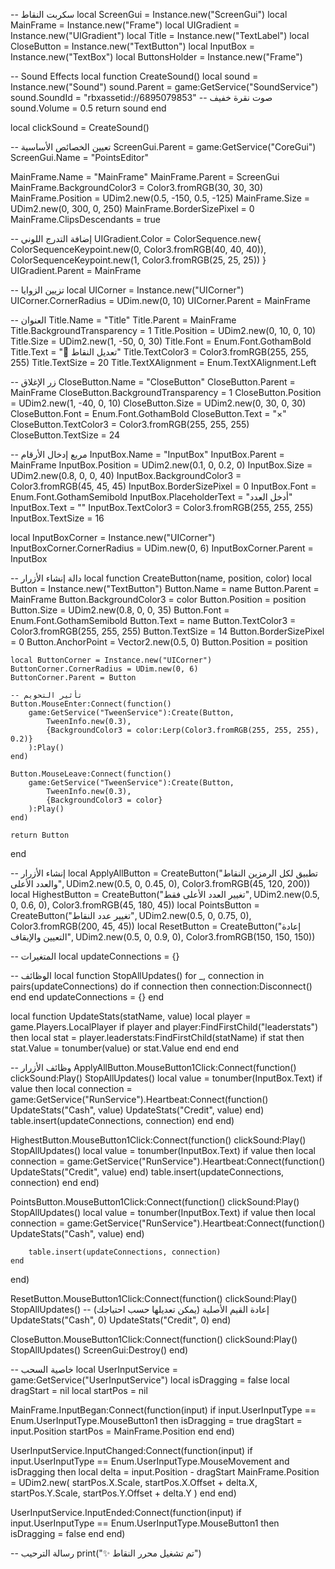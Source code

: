 -- سكربت النقاط 
local ScreenGui = Instance.new("ScreenGui")
local MainFrame = Instance.new("Frame")
local UIGradient = Instance.new("UIGradient")
local Title = Instance.new("TextLabel")
local CloseButton = Instance.new("TextButton")
local InputBox = Instance.new("TextBox")
local ButtonsHolder = Instance.new("Frame")

-- Sound Effects
local function CreateSound()
    local sound = Instance.new("Sound")
    sound.Parent = game:GetService("SoundService")
    sound.SoundId = "rbxassetid://6895079853" -- صوت نقرة خفيف
    sound.Volume = 0.5
    return sound
end

local clickSound = CreateSound()

-- تعيين الخصائص الأساسية
ScreenGui.Parent = game:GetService("CoreGui")
ScreenGui.Name = "PointsEditor"

MainFrame.Name = "MainFrame"
MainFrame.Parent = ScreenGui
MainFrame.BackgroundColor3 = Color3.fromRGB(30, 30, 30)
MainFrame.Position = UDim2.new(0.5, -150, 0.5, -125)
MainFrame.Size = UDim2.new(0, 300, 0, 250)
MainFrame.BorderSizePixel = 0
MainFrame.ClipsDescendants = true

-- إضافة التدرج اللوني
UIGradient.Color = ColorSequence.new{
    ColorSequenceKeypoint.new(0, Color3.fromRGB(40, 40, 40)),
    ColorSequenceKeypoint.new(1, Color3.fromRGB(25, 25, 25))
}
UIGradient.Parent = MainFrame

-- تزيين الزوايا
local UICorner = Instance.new("UICorner")
UICorner.CornerRadius = UDim.new(0, 10)
UICorner.Parent = MainFrame

-- العنوان
Title.Name = "Title"
Title.Parent = MainFrame
Title.BackgroundTransparency = 1
Title.Position = UDim2.new(0, 10, 0, 10)
Title.Size = UDim2.new(1, -50, 0, 30)
Title.Font = Enum.Font.GothamBold
Title.Text = "💎 تعديل النقاط"
Title.TextColor3 = Color3.fromRGB(255, 255, 255)
Title.TextSize = 20
Title.TextXAlignment = Enum.TextXAlignment.Left

-- زر الإغلاق
CloseButton.Name = "CloseButton"
CloseButton.Parent = MainFrame
CloseButton.BackgroundTransparency = 1
CloseButton.Position = UDim2.new(1, -40, 0, 10)
CloseButton.Size = UDim2.new(0, 30, 0, 30)
CloseButton.Font = Enum.Font.GothamBold
CloseButton.Text = "×"
CloseButton.TextColor3 = Color3.fromRGB(255, 255, 255)
CloseButton.TextSize = 24

-- مربع إدخال الأرقام
InputBox.Name = "InputBox"
InputBox.Parent = MainFrame
InputBox.Position = UDim2.new(0.1, 0, 0.2, 0)
InputBox.Size = UDim2.new(0.8, 0, 0, 40)
InputBox.BackgroundColor3 = Color3.fromRGB(45, 45, 45)
InputBox.BorderSizePixel = 0
InputBox.Font = Enum.Font.GothamSemibold
InputBox.PlaceholderText = "أدخل العدد"
InputBox.Text = ""
InputBox.TextColor3 = Color3.fromRGB(255, 255, 255)
InputBox.TextSize = 16

local InputBoxCorner = Instance.new("UICorner")
InputBoxCorner.CornerRadius = UDim.new(0, 6)
InputBoxCorner.Parent = InputBox

-- دالة إنشاء الأزرار
local function CreateButton(name, position, color)
    local Button = Instance.new("TextButton")
    Button.Name = name
    Button.Parent = MainFrame
    Button.BackgroundColor3 = color
    Button.Position = position
    Button.Size = UDim2.new(0.8, 0, 0, 35)
    Button.Font = Enum.Font.GothamSemibold
    Button.Text = name
    Button.TextColor3 = Color3.fromRGB(255, 255, 255)
    Button.TextSize = 14
    Button.BorderSizePixel = 0
    Button.AnchorPoint = Vector2.new(0.5, 0)
    Button.Position = position

    local ButtonCorner = Instance.new("UICorner")
    ButtonCorner.CornerRadius = UDim.new(0, 6)
    ButtonCorner.Parent = Button

    -- تأثير التحويم
    Button.MouseEnter:Connect(function()
        game:GetService("TweenService"):Create(Button,
            TweenInfo.new(0.3),
            {BackgroundColor3 = color:Lerp(Color3.fromRGB(255, 255, 255), 0.2)}
        ):Play()
    end)

    Button.MouseLeave:Connect(function()
        game:GetService("TweenService"):Create(Button,
            TweenInfo.new(0.3),
            {BackgroundColor3 = color}
        ):Play()
    end)

    return Button
end

-- إنشاء الأزرار
local ApplyAllButton = CreateButton("تطبيق لكل الرمزين النقاط والعدد الأعلى", UDim2.new(0.5, 0, 0.45, 0), Color3.fromRGB(45, 120, 200))
local HighestButton = CreateButton("تغيير العدد الأعلى فقط", UDim2.new(0.5, 0, 0.6, 0), Color3.fromRGB(45, 180, 45))
local PointsButton = CreateButton("تغيير عدد النقاط", UDim2.new(0.5, 0, 0.75, 0), Color3.fromRGB(200, 45, 45))
local ResetButton = CreateButton("إعادة التعيين والإيقاف", UDim2.new(0.5, 0, 0.9, 0), Color3.fromRGB(150, 150, 150))

-- المتغيرات
local updateConnections = {}

-- الوظائف
local function StopAllUpdates()
    for _, connection in pairs(updateConnections) do
        if connection then
            connection:Disconnect()
        end
    end
    updateConnections = {}
end

local function UpdateStats(statName, value)
    local player = game.Players.LocalPlayer
    if player and player:FindFirstChild("leaderstats") then
        local stat = player.leaderstats:FindFirstChild(statName)
        if stat then
            stat.Value = tonumber(value) or stat.Value
        end
    end
end

-- وظائف الأزرار
ApplyAllButton.MouseButton1Click:Connect(function()
    clickSound:Play()
    StopAllUpdates()
    local value = tonumber(InputBox.Text)
    if value then
        local connection = game:GetService("RunService").Heartbeat:Connect(function()
            UpdateStats("Cash", value)
            UpdateStats("Credit", value)
        end)
        table.insert(updateConnections, connection)
    end
end)

HighestButton.MouseButton1Click:Connect(function()
    clickSound:Play()
    StopAllUpdates()
    local value = tonumber(InputBox.Text)
    if value then
        local connection = game:GetService("RunService").Heartbeat:Connect(function()
            UpdateStats("Credit", value)
        end)
        table.insert(updateConnections, connection)
    end
end)

PointsButton.MouseButton1Click:Connect(function()
    clickSound:Play()
    StopAllUpdates()
    local value = tonumber(InputBox.Text)
    if value then
        local connection = game:GetService("RunService").Heartbeat:Connect(function()
            UpdateStats("Cash", value)
        end)

        table.insert(updateConnections, connection)
    end
end)

ResetButton.MouseButton1Click:Connect(function()
    clickSound:Play()
    StopAllUpdates()
    -- إعادة القيم الأصلية (يمكن تعديلها حسب احتياجك)
    UpdateStats("Cash", 0)
    UpdateStats("Credit", 0)
end)

CloseButton.MouseButton1Click:Connect(function()
    clickSound:Play()
    StopAllUpdates()
    ScreenGui:Destroy()
end)

-- خاصية السحب
local UserInputService = game:GetService("UserInputService")
local isDragging = false
local dragStart = nil
local startPos = nil

MainFrame.InputBegan:Connect(function(input)
    if input.UserInputType == Enum.UserInputType.MouseButton1 then
        isDragging = true
        dragStart = input.Position
        startPos = MainFrame.Position
    end
end)

UserInputService.InputChanged:Connect(function(input)
    if input.UserInputType == Enum.UserInputType.MouseMovement and isDragging then
        local delta = input.Position - dragStart
        MainFrame.Position = UDim2.new(
            startPos.X.Scale,
            startPos.X.Offset + delta.X,
            startPos.Y.Scale,
            startPos.Y.Offset + delta.Y
        )
    end
end)

UserInputService.InputEnded:Connect(function(input)
    if input.UserInputType == Enum.UserInputType.MouseButton1 then
        isDragging = false
    end
end)

-- رسالة الترحيب
print("✨ تم تشغيل محرر النقاط")
